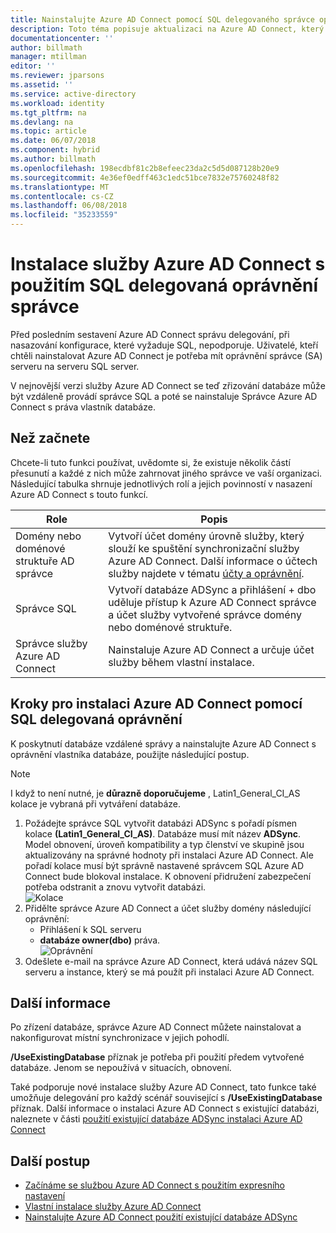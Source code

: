 ```yaml
---
title: Nainstalujte Azure AD Connect pomocí SQL delegovaného správce oprávnění | Microsoft Docs
description: Toto téma popisuje aktualizaci na Azure AD Connect, který umožňuje instalaci pomocí účtu, který má pouze oprávnění SQL dbo.
documentationcenter: ''
author: billmath
manager: mtillman
editor: ''
ms.reviewer: jparsons
ms.assetid: ''
ms.service: active-directory
ms.workload: identity
ms.tgt_pltfrm: na
ms.devlang: na
ms.topic: article
ms.date: 06/07/2018
ms.component: hybrid
ms.author: billmath
ms.openlocfilehash: 198ecdbf81c2b8efeec23da2c5d5d087128b20e9
ms.sourcegitcommit: 4e36ef0edff463c1edc51bce7832e75760248f82
ms.translationtype: MT
ms.contentlocale: cs-CZ
ms.lasthandoff: 06/08/2018
ms.locfileid: "35233559"
---
```

# <a name="install-azure-ad-connect-using-sql-delegated-administrator-permissions"></a>Instalace služby Azure AD Connect s použitím SQL delegovaná oprávnění správce
Před posledním sestavení Azure AD Connect správu delegování, při nasazování konfigurace, které vyžaduje SQL, nepodporuje.  Uživatelé, kteří chtěli nainstalovat Azure AD Connect je potřeba mít oprávnění správce (SA) serveru na serveru SQL server.

V nejnovější verzi služby Azure AD Connect se teď zřizování databáze může být vzdáleně provádí správce SQL a poté se nainstaluje Správce Azure AD Connect s práva vlastník databáze.

## <a name="before-you-begin"></a>Než začnete
Chcete-li tuto funkci používat, uvědomte si, že existuje několik částí přesunutí a každé z nich může zahrnovat jiného správce ve vaší organizaci.  Následující tabulka shrnuje jednotlivých rolí a jejich povinností v nasazení Azure AD Connect s touto funkcí.

|Role|Popis|
|-----|-----|
|Domény nebo doménové struktuře AD správce|Vytvoří účet domény úrovně služby, který slouží ke spuštění synchronizační služby Azure AD Connect.  Další informace o účtech služby najdete v tématu [účty a oprávnění](active-directory-aadconnect-accounts-permissions.md).
|Správce SQL|Vytvoří databáze ADSync a přihlášení + dbo uděluje přístup k Azure AD Connect správce a účet služby vytvořené správce domény nebo doménové struktuře.|
Správce služby Azure AD Connect|Nainstaluje Azure AD Connect a určuje účet služby během vlastní instalace.

## <a name="steps-for-installing-azure-ad-connect-using-sql-delegated-permissions"></a>Kroky pro instalaci Azure AD Connect pomocí SQL delegovaná oprávnění
K poskytnutí databáze vzdálené správy a nainstalujte Azure AD Connect s oprávnění vlastníka databáze, použijte následující postup.

>[!NOTE]
>I když to není nutné, je **důrazně doporučujeme** , Latin1_General_CI_AS kolace je vybraná při vytváření databáze.


1.  Požádejte správce SQL vytvořit databázi ADSync s pořadí písmen kolace **(Latin1_General_CI_AS)**.  Databáze musí mít název **ADSync**.  Model obnovení, úroveň kompatibility a typ členství ve skupině jsou aktualizovány na správné hodnoty při instalaci Azure AD Connect.  Ale pořadí kolace musí být správně nastavené správcem SQL Azure AD Connect bude blokoval instalace.  K obnovení přidružení zabezpečení potřeba odstranit a znovu vytvořit databázi.</br>
![Kolace](media/active-directory-aadconnect-sql-delegation/sql4.png)
2.  Přidělte správce Azure AD Connect a účet služby domény následující oprávnění:
    - Přihlášení k SQL serveru 
    - **databáze owner(dbo)** práva.  </br>
![Oprávnění](media/active-directory-aadconnect-sql-delegation/sql3a.png)
3.  Odešlete e-mail na správce Azure AD Connect, která udává název SQL serveru a instance, který se má použít při instalaci Azure AD Connect.

## <a name="additional-information"></a>Další informace
Po zřízení databáze, správce Azure AD Connect můžete nainstalovat a nakonfigurovat místní synchronizace v jejich pohodlí.  

**/UseExistingDatabase** příznak je potřeba při použití předem vytvořené databáze.  Jenom se nepoužívá v situacích, obnovení.

Také podporuje nové instalace služby Azure AD Connect, tato funkce také umožňuje delegování pro každý scénář související s **/UseExistingDatabase** příznak.  Další informace o instalaci Azure AD Connect s existující databázi, naleznete v části [použití existující databáze ADSync instalaci Azure AD Connect](active-directory-aadconnect-existing-database.md)


## <a name="next-steps"></a>Další postup
- [Začínáme se službou Azure AD Connect s použitím expresního nastavení](active-directory-aadconnect-get-started-express.md)
- [Vlastní instalace služby Azure AD Connect](active-directory-aadconnect-get-started-custom.md)
- [Nainstalujte Azure AD Connect použití existující databáze ADSync](active-directory-aadconnect-existing-database.md)  
